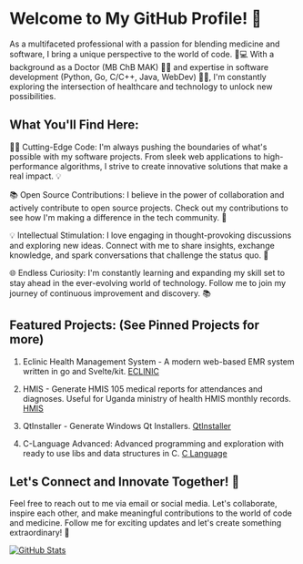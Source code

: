 # Welcome to My GitHub Profile! 🚀

As a multifaceted professional with a passion for blending medicine and software, I bring a unique perspective to the world of code. 💉💻 With a background as a Doctor (MB ChB MAK) 👨‍⚕️ and expertise in software development (Python, Go, C/C++, Java, WebDev) 👨‍💻, I'm constantly exploring the intersection of healthcare and technology to unlock new possibilities.

## What You'll Find Here:

👨‍💻 Cutting-Edge Code: I'm always pushing the boundaries of what's possible with my software projects. From sleek web applications to high-performance algorithms, I strive to create innovative solutions that make a real impact. 💡

📚 Open Source Contributions: I believe in the power of collaboration and actively contribute to open source projects. Check out my contributions to see how I'm making a difference in the tech community. 🔗

💡 Intellectual Stimulation: I love engaging in thought-provoking discussions and exploring new ideas. Connect with me to share insights, exchange knowledge, and spark conversations that challenge the status quo. 🤔

🌐 Endless Curiosity: I'm constantly learning and expanding my skill set to stay ahead in the ever-evolving world of technology. Follow me to join my journey of continuous improvement and discovery. 📚

## Featured Projects: (See Pinned Projects for more)

1. Eclinic Health Management System - A modern web-based EMR system written in go and Svelte/kit.
    [ECLINIC](https://github.com/abiiranathan/eclinicgo)

2. HMIS - Generate HMIS 105 medical reports for attendances and diagnoses. Useful for Uganda ministry of health HMIS monthly records.  [HMIS](https://github.com/abiiranathan/hmis)

3. QtInstaller - Generate Windows Qt Installers. [QtInstaller](https://github.com/abiiranathan/qtinstaller)
4. C-Language Advanced: Advanced programming and exploration with ready to use libs and data structures in C.
   [C Language](https://github.com/abiiranathan/c-language)

## Let's Connect and Innovate Together! 🤝

Feel free to reach out to me via email or social media. Let's collaborate, inspire each other, and make meaningful contributions to the world of code and medicine. Follow me for exciting updates and let's create something extraordinary! 💪

[![GitHub Stats](https://github-readme-stats.vercel.app/api?username=abiiranathan&show_icons=true&theme=dark)](https://github.com/abiiranathan)
